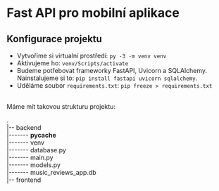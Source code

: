 # Fast API pro mobilní aplikace
## Konfigurace projektu
*  Vytvořime si virtualní prostředí: `py -3 -m venv venv`
*   Aktivujeme ho: `venv/Scripts/activate`
*   Budeme potřebovat frameworky FastAPI, Uvicorn a SQLAlchemy. Nainstalujeme si to: `pip install fastapi uvicorn sqlalchemy`.
*   Uděláme soubor `requirements.txt`: `pip freeze > requirements.txt`
<br>
Máme mít takovou strukturu projektu:

. <br>
|-- backend <br>
       |------- __pycache__ <br>
       |------- venv <br>
       |------- database.py <br>
       |------- main.py <br>
       |------- models.py <br>
       |------- music_reviews_app.db <br>
|-- frontend <br>
